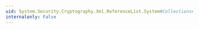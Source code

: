 ```yaml
---
uid: System.Security.Cryptography.Xml.ReferenceList.System#Collections#IList#IsReadOnly
internalonly: False
---
```

